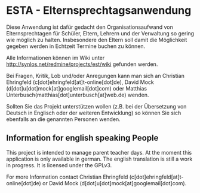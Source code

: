 ESTA - Elternsprechtagsanwendung
================================

Diese Anwendung ist dafür gedacht den Organisationsaufwand von Elternsprechtagen für Schüler, Eltern, Lehrern und der Verwaltung so gering wie möglich zu halten. Insbesondere den Eltern soll damit die Möglichkeit gegeben werden in Echtzeit Termine buchen zu können.

Alle Informationen können im Wiki unter http://synlos.net/redmine/projects/est/wiki gefunden werden.

Bei Fragen, Kritik, Lob und/oder Anregungen kann man sich an Christian Ehringfeld (c[dot]ehringfeld[at]t-online[dot]de), David Mock (d[dot]u[dot]mock[at]googlemail[dot]com) oder Matthias Unterbusch(matthias[dot]unterbusch[at]web.de) wenden.

Sollten Sie das Projekt unterstützen wollen (z.B. bei der Übersetzung von Deutsch in Englisch oder der weiteren Entwicklung) so können Sie sich ebenfalls an die genannten Personen wenden.


Information for english speaking People
---------------------------------------

This project is intended to manage parent teacher days. At the moment this application is  only available in german. The english translation is still a work in progress. It is licensed under the GPLv3.

For more Information contact Christian Ehringfeld (c[dot]ehringfeld[at]t-online[dot]de) or David Mock (d[dot]u[dot]mock[at]googlemail[dot]com).



